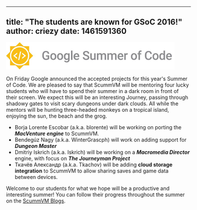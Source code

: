 
---
title: "The students are known for GSoC 2016!"
author: criezy
date: 1461591360
---

![GSoC 2016 Banner](/data/news/GSoC2016Logo.png)

On Friday Google announced the accepted projects for this year's Summer of Code. We are pleased to say that ScummVM will be mentoring four lucky students who will have to spend their summer in a dark room in front of their screen. We expect this will be an interesting Journey, passing through shadowy gates to visit scary dungeons under dark clouds. All while the mentors will be hunting three-headed monkeys on a tropical island, enjoying the sun, the beach and the grog.

*   Borja Lorente Escobar (a.k.a. blorente) will be working on porting the ***MacVenture engine*** to ScummVM.
*   Bendegúz Nagy (a.k.a. WinterGrascph) will work on adding support for ***Dungeon Master***
*   Dmitriy Iskrich (a.k.a. Iskrich) will be working on a ***Macromedia Director*** engine, with focus on ***The Journeyman Project***
*   Ткачёв Александр (a.k.a. Tkachov) will be adding **cloud storage integration** to ScummVM to allow sharing saves and game data between devices.

Welcome to our students for what we hope will be a productive and interesting summer! You can follow their progress throughout the summer on the [ScummVM Blogs](http://planet.scummvm.org).
